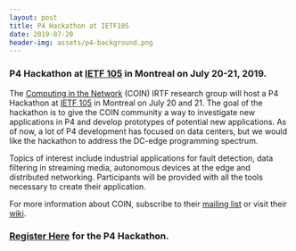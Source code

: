 ```yaml
---
layout: post
title: P4 Hackathon at IETF105 
date: 2019-07-20
header-img: assets/p4-background.png
---
```


### P4 Hackathon at [IETF 105](https://www.ietf.org/how/meetings/105/) in Montreal on July 20-21, 2019.

The [Computing in the Network](https://irtf.org/coinrg) (COIN) IRTF research group will host a P4
Hackathon at [IETF 105](https://www.ietf.org/how/meetings/105/) in Montreal on July 20 and 21. The goal of the
hackathon is to give the COIN community a way to investigate new
applications in P4 and develop prototypes of potential new
applications. As of now, a lot of P4 development has focused on data centers, but we would like the hackathon to address the DC-edge programming spectrum. 

Topics of interest include industrial applications for fault detection, data filtering in streaming media, autonomous devices at the edge and distributed networking. Participants will be provided with all the tools necessary to create their application. 


For more information about COIN, subscribe to their [mailing list](https://www.ietf.org/mailman/listinfo/Coin) or visit their [wiki](https://trac.ietf.org/trac/irtf/wiki/coin).


### [Register Here](https://www.ietf.org/registration/ietf105/hackathonregistration.py) for the P4 Hackathon.
